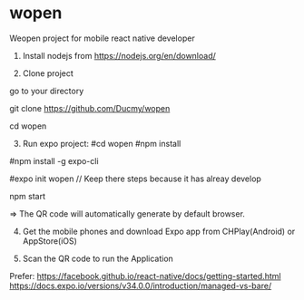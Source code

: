 # wopen
Weopen project for mobile react native developer

1. Install nodejs from https://nodejs.org/en/download/

2. Clone project

 go to  your directory
  
 git clone https://github.com/Ducmy/wopen

 cd wopen

3. Run expo project:
#cd wopen
#npm install

#npm install -g expo-cli

#expo init wopen // Keep there steps because it has alreay develop


npm start



=> The QR code will automatically generate by default browser.

4. Get the mobile phones and download Expo app from CHPlay(Android) or AppStore(iOS)

5. Scan the QR code to run the Application

Prefer: https://facebook.github.io/react-native/docs/getting-started.html
https://docs.expo.io/versions/v34.0.0/introduction/managed-vs-bare/
